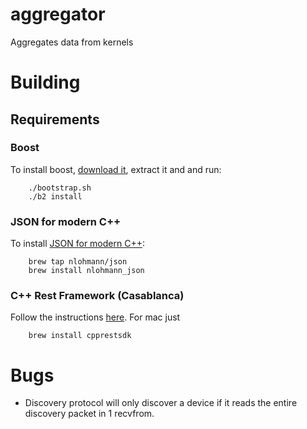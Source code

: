 # aggregator
Aggregates data from kernels

# Building
## Requirements
### Boost
To install boost, [download it](http://www.boost.org/users/download/), extract it and and run:
```
    ./bootstrap.sh
    ./b2 install
```
### JSON for modern C++
To install [JSON for modern C++](https://github.com/nlohmann/json):
```
    brew tap nlohmann/json
    brew install nlohmann_json
```

### C++ Rest Framework (Casablanca)
Follow the instructions [here](https://github.com/Microsoft/cpprestsdk). For mac just
```
    brew install cpprestsdk
```

# Bugs
- Discovery protocol will only discover a device if it reads the entire discovery packet in 1 recvfrom.
